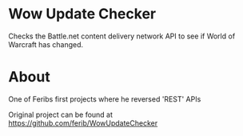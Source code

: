 # Wow Update Checker
Checks the Battle.net content delivery network API to see if World of Warcraft has changed.

# About
One of Feribs first projects where he reversed 'REST' APIs

Original project can be found at https://github.com/ferib/WowUpdateChecker